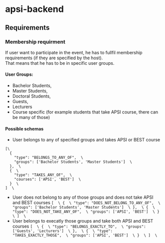 # apsi-backend

## Requirements

### Membership requirment
If user want to participate in the event, he has to fullfil membership requirements (if they are specified by the host).  
That means that he has to be in specific user groups.

#### User Groups:
* Bachelor Students,
* Master Students,
* Doctoral Students,
* Guests,
* Lecturers
* Course specific (for example students that take APSI course, there can be many of those)


#### Possible schemas
* User belongs to any of specified groups and takes APSI or BEST course
```
[\
  {
    "type": "BELONGS_TO_ANY_OF",  \
    "groups": ['Bachelor Students', 'Master Students']  \
  },  \
  {  \
    "type": "TAKES_ANY_OF",  \
    "courses": ['APSI', 'BEST']  \
  }  \
]  \
```
* User does not belong to any of those groups and does not take APSI and BEST courses
``
[  \
  {  \
    "type": "DOES_NOT_BELONG_TO_ANY_OF",  \
    "groups": ['Bachelor Students', 'Master Students']  \
  },  \
  {  \
    "type": "DOES_NOT_TAKE_ANY_OF",  \
    "groups": ['APSI', 'BEST']  \
  }  \
]  \
``
* User belongs to execatly those groups and take both APSI and BEST courses
``
[  \
  {  \
    "type": "BELONGS_EXACTLY_TO",  \
    "groups": ['Guests', 'Lecturers']  \
  },  \
  {  \
    "type": "TAKES_EXACTLY_THOSE",  \
    "groups": ['APSI', 'BEST']  \
  }  \
]  \
``
